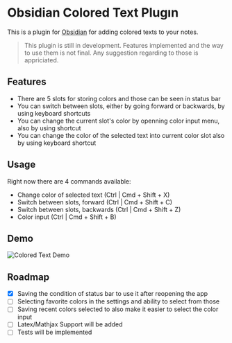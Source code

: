 # Obsidian Colored Text Plugın

This is a plugin for [Obsidian](https://obsidian.md/) for adding colored texts to your notes.

> This plugin is still in development. Features implemented and the way to use them is not final. Any suggestion regarding to those is appriciated.

## Features

- There are 5 slots for storing colors and those can be seen in status bar 
- You can switch between slots, either by going forward or backwards, by using keyboard shortcuts
- You can change the current slot's color by openning color input menu, also by using shortcut
- You can change the color of the selected text into current color slot also by using keyboard shortcut

## Usage

Right now there are 4 commands available:
- Change color of selected text (Ctrl | Cmd + Shift + X)
- Switch between slots, forward (Ctrl | Cmd + Shift + C)
- Switch between slots, backwards (Ctrl | Cmd + Shift + Z)
- Color input (Ctrl | Cmd + Shift + B)

## Demo

![Colored Text Demo](https://raw.githubusercontent.com/erincayaz/obsidian-colored-text/main/DemoPlugin.gif)

## Roadmap

- [x] Saving the condition of status bar to use it after reopening the app 
- [ ] Selecting favorite colors in the settings and ability to select from those
- [ ] Saving recent colors selected to also make it easier to select the color input
- [ ] Latex/Mathjax Support will be added
- [ ] Tests will be implemented
